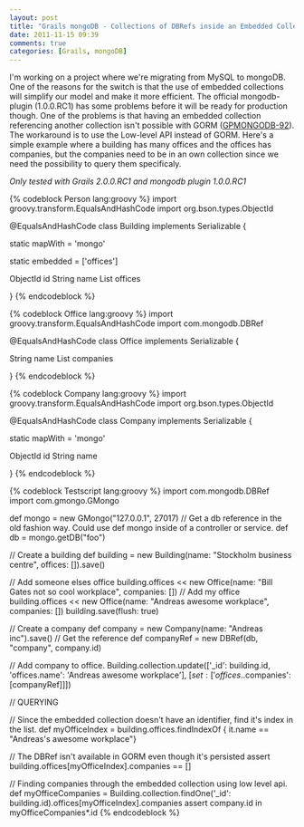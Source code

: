 ```yaml
---
layout: post
title: "Grails mongoDB - Collections of DBRefs inside an Embedded Collection"
date: 2011-11-15 09:39
comments: true
categories: [Grails, mongoDB]
---
```

I'm working on a project where we're migrating from MySQL to mongoDB. One of the reasons for the switch is that the use of embedded collections will simplify our model and make it more efficient. The official mongodb-plugin (1.0.0.RC1) has some problems before it will be ready for production though. One of the problems is that having an embedded collection referencing another collection isn't possible with GORM ([GPMONGODB-92](http://jira.grails.org/browse/GPMONGODB-92 "Associations in an embedded instance should not be forcibly embedded as well")). The workaround is to use the Low-level API instead of GORM. Here's a simple example where a building has many offices and the offices has companies, but the companies need to be in an own collection since we need the possibility to query them specificaly.
<!--more-->
*Only tested with Grails 2.0.0.RC1 and mongodb plugin 1.0.0.RC1*

{% codeblock Person lang:groovy %}
import groovy.transform.EqualsAndHashCode
import org.bson.types.ObjectId

@EqualsAndHashCode
class Building implements Serializable {
	
  static mapWith = 'mongo'	
  
  static embedded = ['offices']
  
  ObjectId id
  String name
  List<Office> offices
  
}
{% endcodeblock %}

{% codeblock Office lang:groovy %}
import groovy.transform.EqualsAndHashCode
import com.mongodb.DBRef

@EqualsAndHashCode
class Office implements Serializable {
      
  String name
  List<DBRef> companies
      
}
{% endcodeblock %}

{% codeblock Company lang:groovy %}
import groovy.transform.EqualsAndHashCode
import org.bson.types.ObjectId

@EqualsAndHashCode
class Company implements Serializable {
	
  static mapWith = 'mongo'
          
  ObjectId id
  String name
  
}
{% endcodeblock %}

{% codeblock Testscript lang:groovy %}
import com.mongodb.DBRef
import com.gmongo.GMongo

def mongo = new GMongo("127.0.0.1", 27017)
// Get a db reference in the old fashion way. Could use def mongo inside of a controller or service.
def db = mongo.getDB("foo")

// Create a building 
def building = new Building(name: "Stockholm business centre", offices: []).save()

// Add someone elses office
building.offices << new Office(name: "Bill Gates not so cool workplace", companies: [])
// Add my office
building.offices << new Office(name: "Andreas awesome workplace", companies: [])
building.save(flush: true)

// Create a company
def company = new Company(name: "Andreas inc").save()
// Get the reference
def companyRef = new DBRef(db, "company", company.id)

// Add company to office. 
Building.collection.update(['_id': building.id, 'offices.name': 'Andreas awesome workplace'], [$set: ['offices.$.companies': [companyRef]]])


// QUERYING

// Since the embedded collection doesn't have an identifier, find it's index in the list.
def myOfficeIndex = building.offices.findIndexOf { it.name == "Andreas's awesome workplace"}

// The DBRef isn't available in GORM even though it's persisted
assert building.offices[myOfficeIndex].companies == []

// Finding companies through the embedded collection using low level api.
def myOfficeCompanies = Building.collection.findOne('_id': building.id).offices[myOfficeIndex].companies
assert company.id in myOfficeCompanies*.id
{% endcodeblock %}
